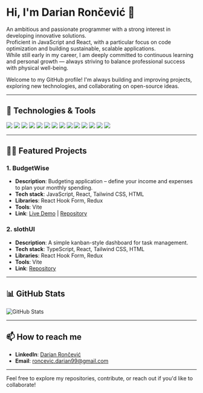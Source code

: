 # Hi, I'm Darian Rončević 👋

An ambitious and passionate programmer with a strong interest in developing innovative solutions.  
Proficient in JavaScript and React, with a particular focus on code optimization and building sustainable, scalable applications.  
While still early in my career, I am deeply committed to continuous learning and personal growth — always striving to balance professional success with physical well-being.

Welcome to my GitHub profile! I'm always building and improving projects, exploring new technologies, and collaborating on open-source ideas.

---

## 🚀 Technologies & Tools

<p align="left">
  <!-- Languages -->
  <img src="https://img.shields.io/badge/JavaScript-F7DF1E?style=for-the-badge&logo=javascript&logoColor=black" />
  <img src="https://img.shields.io/badge/TypeScript-3178C6?style=for-the-badge&logo=typescript&logoColor=white" />
  <img src="https://img.shields.io/badge/HTML5-E34F26?style=for-the-badge&logo=html5&logoColor=white" />
  <img src="https://img.shields.io/badge/CSS3-1572B6?style=for-the-badge&logo=css3&logoColor=white" />
  
  <!-- Frontend -->
  <img src="https://img.shields.io/badge/React-20232A?style=for-the-badge&logo=react&logoColor=61DAFB" />
  <img src="https://img.shields.io/badge/Tailwind_CSS-38B2AC?style=for-the-badge&logo=tailwind-css&logoColor=white" />
  <img src="https://img.shields.io/badge/Vite-646CFF?style=for-the-badge&logo=vite&logoColor=white" />

  <!-- Libraries -->
  <img src="https://img.shields.io/badge/Redux-764ABC?style=for-the-badge&logo=redux&logoColor=white" />
  <img src="https://img.shields.io/badge/React_Hook_Form-EC5990?style=for-the-badge&logo=reacthookform&logoColor=white" />
  <img src="https://img.shields.io/badge/React_Router-CA4245?style=for-the-badge&logo=react-router&logoColor=white" />

  <!-- Tools -->
  <img src="https://img.shields.io/badge/Git-F05032?style=for-the-badge&logo=git&logoColor=white" />
  <img src="https://img.shields.io/badge/GitHub-181717?style=for-the-badge&logo=github&logoColor=white" />
  <img src="https://img.shields.io/badge/VS_Code-007ACC?style=for-the-badge&logo=visualstudiocode&logoColor=white" />
  <img src="https://img.shields.io/badge/Figma-F24E1E?style=for-the-badge&logo=figma&logoColor=white" />
</p>

---

## 🧑‍💻 Featured Projects

### 1. **BudgetWise**
- **Description**: Budgeting application – define your income and expenses to plan your monthly spending.
- **Tech stack**: JavaScript, React, Tailwind CSS, HTML  
- **Libraries**: React Hook Form, Redux  
- **Tools**: Vite  
- **Link**: [Live Demo](https://budgetwise-8d9d1.web.app/) | [Repository](https://github.com/d-roncevic/budgetWise)

### 2. **slothUI**
- **Description**: A simple kanban-style dashboard for task management.
- **Tech stack**: TypeScript, React, Tailwind CSS, HTML  
- **Libraries**: React Hook Form, Redux  
- **Tools**: Vite  
- **Link**: [Repository](https://github.com/d-roncevic/slothui)

---

## 📊 GitHub Stats

![GitHub Stats](https://github-readme-stats.vercel.app/api?username=d-roncevic&show_icons=true&count_private=true&hide_title=true&hide=prs&theme=dark)

---

## 📫 How to reach me

- **LinkedIn**: [Darian Rončević](https://www.linkedin.com/in/darian-ron%C4%8Devi%C4%87-889518228/)
- **Email**: roncevic.darian99@gmail.com

---

Feel free to explore my repositories, contribute, or reach out if you'd like to collaborate!
